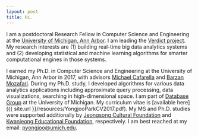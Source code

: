```yaml
---
layout: post
title: Hi.
---
```


I am a postdoctoral Research Fellow in Computer Science and Engineering at the [University of
Michigan, Ann Arbor](http://cse.umich.edu/). I am leading the [Verdict project](http://verdictdb.org/). My research interests are (1) building real-time big data analytics systems and (2) developing statistical and machine learning algorithms for smarter computational engines in those systems.

I earned my Ph.D. in Computer Science and Engineering at the University of Michigan, Ann Arbor in 2017, with advisors [Michael Cafarella](http://web.eecs.umich.edu/~michjc/) and [Barzan Mozafari](http://web.eecs.umich.edu/~mozafari/). During my Ph.D. study, I developed algorithms for various data analytics applications including approximate query processing, data visualizations, searching in high-dimensional space. I am part of [Database Group](http://dbgroup.eecs.umich.edu/) at the University of Michigan. My curriculum vitae is [available here]({{ site.url }}/resources/YongjooParkCV2017.pdf). My MS and Ph.D. studies were supported additionally by [Jeongsong Cultural Foundation](http://www.jeongsong.co.kr/) and [Kwanjeong Educational Foundation](http://en.ikef.or.kr/), respectively. I am best reached at my email: pyongjoo@umich.edu.
